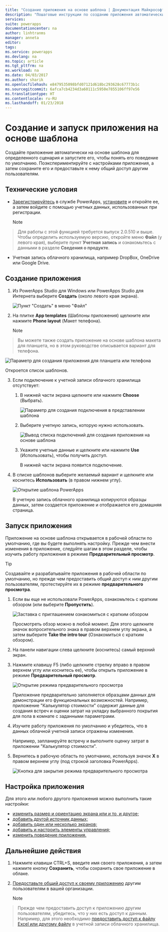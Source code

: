 ```yaml
---
title: "Создание приложения на основе шаблона | Документация Майкрософт"
description: "Пошаговые инструкции по созданию приложения автоматически на основе шаблона и его сохранению."
services: 
suite: powerapps
documentationcenter: na
author: linhtranms
manager: anneta
editor: 
tags: 
ms.service: powerapps
ms.devlang: na
ms.topic: article
ms.tgt_pltfrm: na
ms.workload: na
ms.date: 04/03/2017
ms.author: sharik
ms.openlocfilehash: e8479535098bfd07121d618bc293628c67773b1c
ms.sourcegitcommit: 6afca7cb4234d3a60111c5950e7855106ff97e56
ms.translationtype: HT
ms.contentlocale: ru-RU
ms.lasthandoff: 01/23/2018
---
```

# <a name="create-and-run-an-app-from-a-template"></a>Создание и запуск приложения на основе шаблона
Создайте приложение автоматически на основе шаблона для определенного сценария и запустите его, чтобы понять его поведение по умолчанию. Поэкспериментируйте с настройками приложения, а затем сохраните его и предоставьте к нему общий доступ другим пользователям.

## <a name="prerequisites"></a>Технические условия
* [Зарегистрируйтесь](signup-for-powerapps.md) в службе PowerApps, [установите](http://aka.ms/powerappsinstall) и откройте ее, а затем войдите с помощью учетных данных, использованных при регистрации.

    > [!NOTE]
> Для работы с этой функцией требуется выпуск 2.0.510 и выше. Чтобы определить используемую версию, откройте меню **Файл** (у левого края), выберите пункт **Учетная запись** и ознакомьтесь с данными в разделе **Сведения о продукте**.

* Учетная запись облачного хранилища, например DropBox, OneDrive или Google Drive.

## <a name="create-an-app"></a>Создание приложения
1. Из PowerApps Studio для Windows или PowerApps Studio для Интернета выберите **Создать** (около левого края экрана).

    ![Пункт "Создать" в меню "Файл"](./media/get-started-test-drive/file-new.png)
2. На плитке **App templates** (Шаблоны приложения) щелкните или нажмите **Phone layout** (Макет телефона).

   > [!NOTE]
> Вы можете также создать приложение на основе шаблона макета для планшета, но в этом руководстве описывается вариант для телефона.

   ![Параметр для создания приложения для планшета или телефона](./media/get-started-test-drive/phone-app.png)

   Откроется список шаблонов.

3. Если подключение к учетной записи облачного хранилища отсутствует:

   1. В нижней части экрана щелкните или нажмите **Choose** (Выбрать).

       ![Параметр для создания подключения в представлении шаблона](./media/get-started-test-drive/add-connection.png)
   2. Выберите учетную запись, которую нужно использовать.

       ![Вывод списка подключений для создания приложения на основе шаблона](./media/get-started-test-drive/store-data.png)
   3. Укажите учетные данные и щелкните или нажмите **Use** (Использовать), чтобы получить доступ.

       В нижней части экрана появится подключение.

4. В списке шаблонов выберите желаемый вариант и щелкните или коснитесь **Использовать** (в правом нижнем углу).

    ![Открытие шаблона PowerApps](./media/get-started-test-drive/open-template.png)

    В учетную запись облачного хранилища копируются образцы данных, затем создается приложение и отображается его домашняя страница.

## <a name="run-the-app"></a>Запуск приложения
Приложение на основе шаблона открывается в рабочей области по умолчанию, где вы будете выполнять настройку. Прежде чем внести изменения в приложение, следуйте шагам в этом разделе, чтобы изучить работу приложения в режиме **Предварительный просмотр**.

> [!TIP]
> Создавайте и разрабатывайте приложения в рабочей области по умолчанию, но прежде чем предоставить общий доступ к ним другим пользователям, протестируйте их в режиме **предварительного просмотра**.

1. Если вы еще не использовали PowerApps, ознакомьтесь с кратким обзором (или выберите **Пропустить**).

    ![Заставка с приглашением ознакомиться с кратким обзором](./media/get-started-test-drive/quick-tour.png)

    Просмотреть обзор можно в любой момент. Для этого щелкните значок вопросительного знака в правом верхнем углу экрана, а затем выберите **Take the intro tour** (Ознакомиться с кратким обзором).

2. На панели навигации слева щелкните (коснитесь) самый верхний экран.

3. Нажмите клавишу F5 (либо щелкните стрелку вправо в правом верхнем углу или коснитесь ее), чтобы открыть приложение в режиме **Предварительный просмотр**.

    ![Открытие режима предварительного просмотра](./media/get-started-test-drive/open-preview.png)

    Приложение предварительно заполняется образцами данных для демонстрации его функциональных возможностей. Например, приложение "Калькулятор стоимости" содержит данные для создания встреч и оценки затрат на укладку выбранного покрытия для пола в комнате с заданными параметрами.

4. Изучите работу приложения по умолчанию и убедитесь, что в данных облачной учетной записи отражены изменения.

    Например, запланируйте встречу и выполните оценку затрат в приложении "Калькулятор стоимости".

5. Вернитесь в рабочую область по умолчанию, используя значок **X** в правом верхнем углу (под строкой заголовка PowerApps).

    ![Кнопка для закрытия режима предварительного просмотра](./media/get-started-test-drive/close-preview.png)

## <a name="customize-the-app"></a>Настройка приложения
Для этого или любого другого приложения можно выполнить такие настройки:

* [изменить размер и ориентацию экрана или и то, и другое;](set-aspect-ratio-portrait-landscape.md)
* [добавить другой источник данных;](add-data-connection.md)
* [добавить один или несколько экранов;](add-screen-context-variables.md)
* [добавить и настроить элементы управления;](add-configure-controls.md)
* [изменить поведение приложения.](working-with-formulas.md)

## <a name="next-steps"></a>Дальнейшие действия
1. Нажмите клавиши CTRL+S, введите имя своего приложения, а затем нажмите кнопку **Сохранить**, чтобы сохранить свое приложение в облаке.
2. [Предоставьте общий доступ к своему приложению](share-app.md) другим пользователям в вашей организации.

    > [!NOTE]
> Прежде чем предоставить доступ к приложению другим пользователям, убедитесь, что у них есть доступ к данным. Например, для этого необходимо [предоставить доступ к файлу Excel или другому файлу](share-app-data.md) в учетной записи облачного хранилища.
